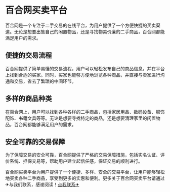# 百合网买卖平台

百合网是一个专注于二手交易的在线平台，为用户提供了一个方便快捷的买卖渠道。无论是想要出售自己的闲置物品，还是寻找物美价廉的二手商品，百合网都能满足用户的需求。

## 便捷的交易流程
百合网提供了简单易懂的交易流程，用户可以轻松发布自己的商品信息，并在平台上找到合适的买家。同时，买家也能够方便地浏览各种商品，并直接与卖家进行沟通和交易，省去了繁琐的中间环节。

## 多样的商品种类
在百合网上，用户可以找到各种各样的二手商品，包括家居用品、数码设备、服饰配饰、书籍文具等等。无论是想要寻找特定的商品，还是想要清理家里的闲置物品，百合网都能够满足用户的需求。

## 安全可靠的交易保障
为了保障交易的安全可靠，百合网提供了严格的交易保障措施，包括实名认证、评价系统、担保交易等，帮助用户建立起信任感，保证交易的顺利进行。

百合网买卖平台为用户提供了一个便捷、多样、安全的交易平台，让用户能够轻松地买卖各种二手商品，享受到更多的实惠和便利。更多关于百合网买卖平台请通过✈与我们联系，感谢阅读！[点我联系✈](https://us.G208.com)